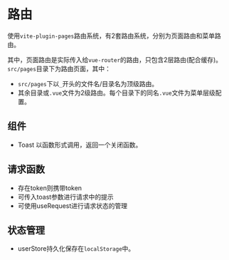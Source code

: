 # 路由
使用`vite-plugin-pages`路由系统，有2套路由系统，分别为页面路由和菜单路由。

其中，页面路由是实际传入给`vue-router`的路由，只包含2层路由(配合缓存)。`src/pages`目录下为路由页面，其中：
- `src/pages`下以`_`开头的文件名/目录名为顶级路由。
- 其余目录或`.vue`文件为2级路由。每个目录下的同名`.vue`文件为菜单层级配置。

## 组件
- Toast 以函数形式调用，返回一个关闭函数。

## 请求函数
- 存在token则携带token
- 可传入toast参数进行请求中的提示
- 可使用useRequest进行请求状态的管理

## 状态管理
- userStore持久化保存在`localStorage`中。